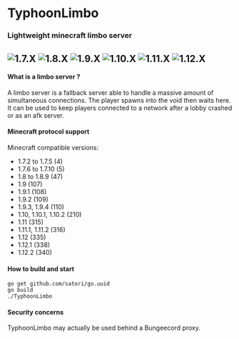 # TyphoonLimbo
### Lightweight minecraft limbo server

![1.7.X](https://img.shields.io/badge/1.7.X-partial-orange.svg "1.7.X partial")
![1.8.X](https://img.shields.io/badge/1.8.X-ready-brightgreen.svg "1.8.X")
![1.9.X](https://img.shields.io/badge/1.9.X-ready-brightgreen.svg "1.9.X")
![1.10.X](https://img.shields.io/badge/1.10.X-ready-brightgreen.svg "1.10.X") ![1.11.X](https://img.shields.io/badge/1.11.X-ready-brightgreen.svg "1.11.X")
![1.12.X](https://img.shields.io/badge/1.12.X-ready-brightgreen.svg "1.12.X")
----
#### What is a limbo server ?
A limbo server is a fallback server able to handle a massive amount of simultaneous connections. The player spawns into the void then waits here. It can be used to keep players connected to a network after a lobby crashed or as an afk server.

#### Minecraft protocol support

Minecraft compatible versions:

* 1.7.2 to 1.7.5 (4)
* 1.7.6 to 1.7.10 (5)
* 1.8 to 1.8.9 (47)
* 1.9 (107)
* 1.9.1 (108)
* 1.9.2 (109)
* 1.9.3, 1.9.4 (110)
* 1.10, 1.10.1, 1.10.2 (210)
* 1.11 (315)
* 1.11.1, 1.11.2 (316)
* 1.12 (335)
* 1.12.1 (338)
* 1.12.2 (340)

#### How to build and start
```shell
go get github.com/satori/go.uuid
go build
./TyphoonLimbo
```

#### Security concerns
TyphoonLimbo may actually be used behind a Bungeecord proxy.
